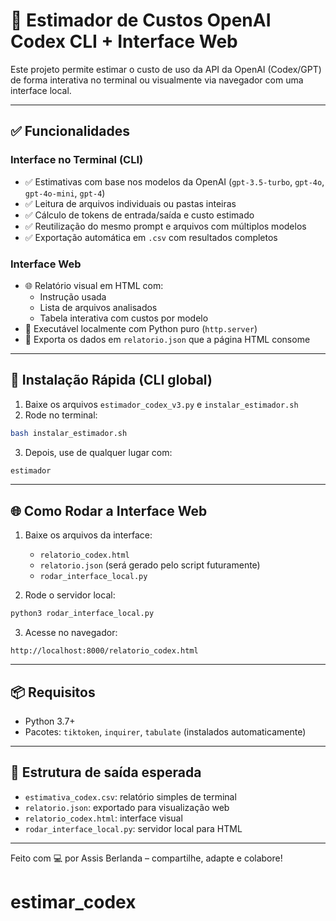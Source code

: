 # 🧮 Estimador de Custos OpenAI Codex CLI + Interface Web

Este projeto permite estimar o custo de uso da API da OpenAI (Codex/GPT) de forma interativa no terminal ou visualmente via navegador com uma interface local.

---

## ✅ Funcionalidades

### Interface no Terminal (CLI)
- ✅ Estimativas com base nos modelos da OpenAI (`gpt-3.5-turbo`, `gpt-4o`, `gpt-4o-mini`, `gpt-4`)
- ✅ Leitura de arquivos individuais ou pastas inteiras
- ✅ Cálculo de tokens de entrada/saída e custo estimado
- ✅ Reutilização do mesmo prompt e arquivos com múltiplos modelos
- ✅ Exportação automática em `.csv` com resultados completos

### Interface Web
- 🌐 Relatório visual em HTML com:
  - Instrução usada
  - Lista de arquivos analisados
  - Tabela interativa com custos por modelo
- 🚀 Executável localmente com Python puro (`http.server`)
- 📁 Exporta os dados em `relatorio.json` que a página HTML consome

---

## 🚀 Instalação Rápida (CLI global)

1. Baixe os arquivos `estimador_codex_v3.py` e `instalar_estimador.sh`
2. Rode no terminal:

```bash
bash instalar_estimador.sh
```

3. Depois, use de qualquer lugar com:

```bash
estimador
```

---

## 🌐 Como Rodar a Interface Web

1. Baixe os arquivos da interface:
   - `relatorio_codex.html`
   - `relatorio.json` (será gerado pelo script futuramente)
   - `rodar_interface_local.py`

2. Rode o servidor local:

```bash
python3 rodar_interface_local.py
```

3. Acesse no navegador:

```
http://localhost:8000/relatorio_codex.html
```

---

## 📦 Requisitos

- Python 3.7+
- Pacotes: `tiktoken`, `inquirer`, `tabulate` (instalados automaticamente)

---

## 📁 Estrutura de saída esperada

- `estimativa_codex.csv`: relatório simples de terminal
- `relatorio.json`: exportado para visualização web
- `relatorio_codex.html`: interface visual
- `rodar_interface_local.py`: servidor local para HTML

---

Feito com 💻 por Assis Berlanda – compartilhe, adapte e colabore!
# estimar_codex
